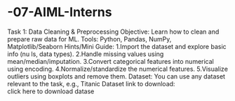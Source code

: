 # -07-AIML-Interns
Task 1: Data Cleaning & Preprocessing
 Objective: Learn how to clean and prepare raw data for ML.
 Tools: Python, Pandas, NumPy, Matplotlib/Seaborn
 Hints/Mini Guide:
 1.Import the dataset and explore basic info (nu ls, data types).
 2.Handle missing values using mean/median/imputation.
 3.Convert categorical features into numerical using encoding.
 4.Normalize/standardize the numerical features.
 5.Visualize outliers using boxplots and remove them.
 Dataset: You can use any dataset relevant to the task, e.g., Titanic Dataset
 link to download:  
click here to download datase